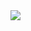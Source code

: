 <img src="https://cdn.businessinsider.es/sites/navi.axelspringer.es/public/styles/bi_876/public/media/image/2021/02/bi-2238511.jpg?itok=zIr1fDtD">

